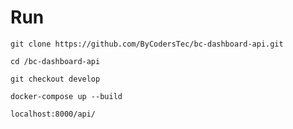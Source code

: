 # Run

```
git clone https://github.com/ByCodersTec/bc-dashboard-api.git
```
```
cd /bc-dashboard-api
```
```
git checkout develop
```
```
docker-compose up --build
```
```
localhost:8000/api/
```
